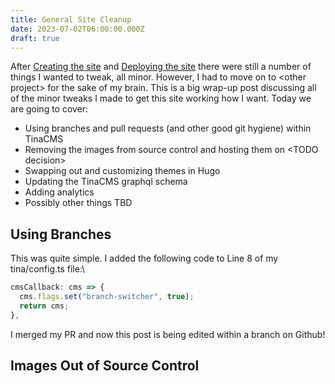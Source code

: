 ```yaml
---
title: General Site Cleanup
date: 2023-07-02T06:00:00.000Z
draft: true
---
```


After [Creating the site](https://janetterounds.com/posts/creating-this-site/) and [Deploying the site](https://janetterounds.com/posts/deploying-this-site/) there were still a number of things I wanted to tweak, all minor. However, I had to move on to \<other project> for the sake of my brain. This is a big wrap-up post discussing all of the minor tweaks I made to get this site working how I want. Today we are going to cover:

* Using branches and pull requests (and other good git hygiene) within TinaCMS
* Removing the images from source control and hosting them on \<TODO decision>
* Swapping out and customizing themes in Hugo
* Updating the TinaCMS graphql schema
* Adding analytics
* Possibly other things TBD

## Using Branches

This was quite simple. I added the following code to Line 8 of my tina/config.ts file:\


```javascript
cmsCallback: cms => {
  cms.flags.set("branch-switcher", true);
  return cms;
},
```

I merged my PR and now this post is being edited within a branch on Github!

## Images Out of Source Control
